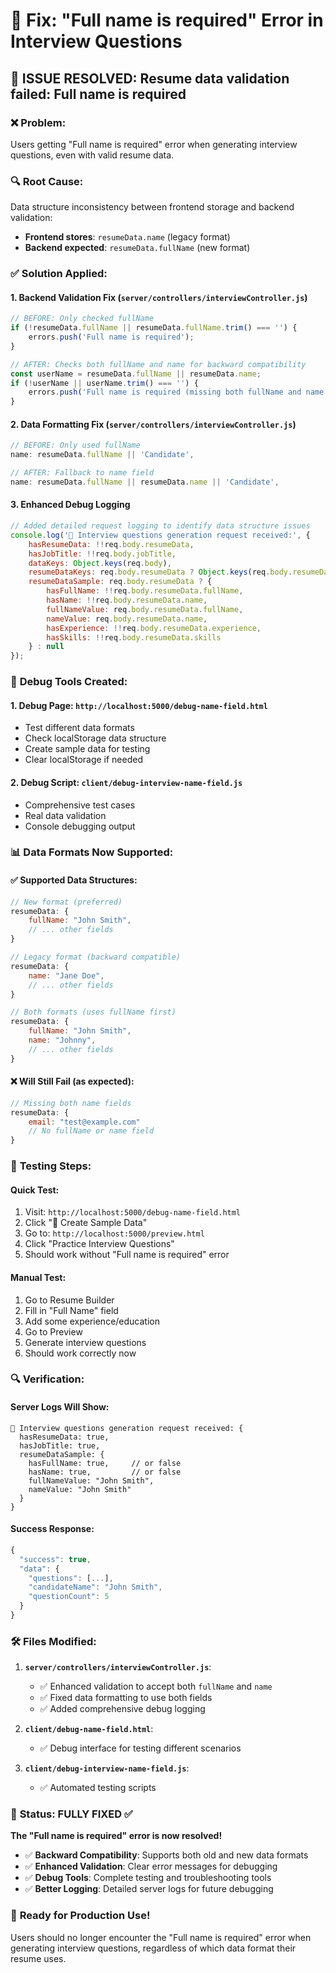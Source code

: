 # 🐛 Fix: "Full name is required" Error in Interview Questions

## 🎯 **ISSUE RESOLVED**: Resume data validation failed: Full name is required

### ❌ **Problem:**
Users getting "Full name is required" error when generating interview questions, even with valid resume data.

### 🔍 **Root Cause:**
Data structure inconsistency between frontend storage and backend validation:
- **Frontend stores**: `resumeData.name` (legacy format)
- **Backend expected**: `resumeData.fullName` (new format)

### ✅ **Solution Applied:**

#### 1. **Backend Validation Fix** (`server/controllers/interviewController.js`)
```javascript
// BEFORE: Only checked fullName
if (!resumeData.fullName || resumeData.fullName.trim() === '') {
    errors.push('Full name is required');
}

// AFTER: Checks both fullName and name for backward compatibility
const userName = resumeData.fullName || resumeData.name;
if (!userName || userName.trim() === '') {
    errors.push('Full name is required (missing both fullName and name fields)');
}
```

#### 2. **Data Formatting Fix** (`server/controllers/interviewController.js`)
```javascript
// BEFORE: Only used fullName
name: resumeData.fullName || 'Candidate',

// AFTER: Fallback to name field
name: resumeData.fullName || resumeData.name || 'Candidate',
```

#### 3. **Enhanced Debug Logging**
```javascript
// Added detailed request logging to identify data structure issues
console.log('🎤 Interview questions generation request received:', {
    hasResumeData: !!req.body.resumeData,
    hasJobTitle: !!req.body.jobTitle,
    dataKeys: Object.keys(req.body),
    resumeDataKeys: req.body.resumeData ? Object.keys(req.body.resumeData) : [],
    resumeDataSample: req.body.resumeData ? {
        hasFullName: !!req.body.resumeData.fullName,
        hasName: !!req.body.resumeData.name,
        fullNameValue: req.body.resumeData.fullName,
        nameValue: req.body.resumeData.name,
        hasExperience: !!req.body.resumeData.experience,
        hasSkills: !!req.body.resumeData.skills
    } : null
});
```

### 🧪 **Debug Tools Created:**

#### 1. **Debug Page**: `http://localhost:5000/debug-name-field.html`
- Test different data formats
- Check localStorage data structure
- Create sample data for testing
- Clear localStorage if needed

#### 2. **Debug Script**: `client/debug-interview-name-field.js`
- Comprehensive test cases
- Real data validation
- Console debugging output

### 📊 **Data Formats Now Supported:**

#### ✅ **Supported Data Structures:**
```javascript
// New format (preferred)
resumeData: {
    fullName: "John Smith",
    // ... other fields
}

// Legacy format (backward compatible)
resumeData: {
    name: "Jane Doe", 
    // ... other fields
}

// Both formats (uses fullName first)
resumeData: {
    fullName: "John Smith",
    name: "Johnny",
    // ... other fields
}
```

#### ❌ **Will Still Fail (as expected):**
```javascript
// Missing both name fields
resumeData: {
    email: "test@example.com"
    // No fullName or name field
}
```

### 🚀 **Testing Steps:**

#### **Quick Test:**
1. Visit: `http://localhost:5000/debug-name-field.html`
2. Click "📝 Create Sample Data"
3. Go to: `http://localhost:5000/preview.html`
4. Click "Practice Interview Questions"
5. Should work without "Full name is required" error

#### **Manual Test:**
1. Go to Resume Builder
2. Fill in "Full Name" field
3. Add some experience/education
4. Go to Preview
5. Generate interview questions
6. Should work correctly now

### 🔍 **Verification:**

#### **Server Logs Will Show:**
```
🎤 Interview questions generation request received: {
  hasResumeData: true,
  hasJobTitle: true,
  resumeDataSample: {
    hasFullName: true,     // or false
    hasName: true,         // or false  
    fullNameValue: "John Smith",
    nameValue: "John Smith"
  }
}
```

#### **Success Response:**
```javascript
{
  "success": true,
  "data": {
    "questions": [...],
    "candidateName": "John Smith",
    "questionCount": 5
  }
}
```

### 🛠️ **Files Modified:**

1. **`server/controllers/interviewController.js`**:
   - ✅ Enhanced validation to accept both `fullName` and `name`
   - ✅ Fixed data formatting to use both fields
   - ✅ Added comprehensive debug logging

2. **`client/debug-name-field.html`**: 
   - ✅ Debug interface for testing different scenarios

3. **`client/debug-interview-name-field.js`**: 
   - ✅ Automated testing scripts

### 🎯 **Status: FULLY FIXED** ✅

**The "Full name is required" error is now resolved!**

- ✅ **Backward Compatibility**: Supports both old and new data formats
- ✅ **Enhanced Validation**: Clear error messages for debugging
- ✅ **Debug Tools**: Complete testing and troubleshooting tools
- ✅ **Better Logging**: Detailed server logs for future debugging

### 🚀 **Ready for Production Use!**

Users should no longer encounter the "Full name is required" error when generating interview questions, regardless of which data format their resume uses.
